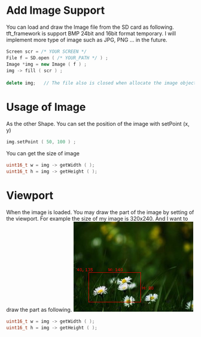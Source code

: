 # Add Image Support

You can load and draw the Image file from the SD card as following. tft_framework is support BMP 24bit and 16bit format temporary. I will implement more type of image such as JPG, PNG ... in the future.

```cpp
Screen scr = /* YOUR SCREEN */
File f = SD.open ( /* YOUR_PATH */ ) ;
Image *img = new Image ( f ) ;
img -> fill ( scr ) ;

delete img;   // The file also is closed when allocate the image object
```

# Usage of Image
As the other Shape. You can set the position of the image with setPoint (x, y)
```cpp
img.setPoint ( 50, 100 ) ;
```

You can get the size of image
```cpp
uint16_t w = img -> getWidth ( );
uint16_t h = img -> getHeight ( );
```

# Viewport
When the image is loaded. You may draw the part of the image by setting of the viewport. For example the size of my image is 320x240. And I want to draw the part as following.
![image](/320x240.jpg)
```cpp
uint16_t w = img -> getWidth ( );
uint16_t h = img -> getHeight ( );
```
